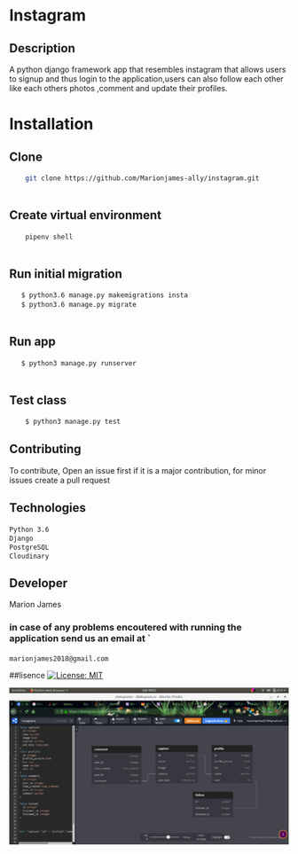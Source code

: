 # Instagram
## Description
A python django framework app that resembles instagram that allows users to signup and thus login to the application,users can also follow each other like each others photos ,comment and update their profiles.


# Installation

## Clone
    
```bash
    git clone https://github.com/Marionjames-ally/instagram.git
    
```
##  Create virtual environment
```bash
    pipenv shell
    
```
## Run initial migration
```bash
   $ python3.6 manage.py makemigrations insta
   $ python3.6 manage.py migrate
    
```


## Run app
```bash
   $ python3 manage.py runserver
    
```

## Test class

```bash
    $ python3 manage.py test
```


## Contributing

To contribute, Open an issue first if it is a major contribution, for minor issues create a pull request

## Technologies
    Python 3.6
    Django
    PostgreSQL
    Cloudinary

## Developer
 Marion James

### in case of any problems encoutered with running the application send us an email at `
`marionjames2018@gmail.com `

##lisence
[![License: MIT](https://img.shields.io/badge/License-MIT-yellow.svg)](https://opensource.org/licenses/MIT)

![Database diagram](https://raw.githubusercontent.com/Marionjames-ally/Instagram/master/Screenshot%20from%202020-03-10%2008-52-46.png)
